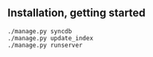 
## Installation, getting started

    ./manage.py syncdb
    ./manage.py update_index
    ./manage.py runserver



